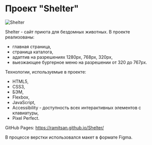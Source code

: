 # Проект "Shelter"

![Shelter](https://user-images.githubusercontent.com/45296707/134824015-f43e6133-5aff-44c5-840d-e178020b858a.jpg)

Shelter - сайт приюта для бездомных животных. 
В проекте реализованы:
- главная страница,
- страница каталога,
- адаптив на разрешениях 1280px, 768px, 320px,
- выезжающее бургерное меню на разрешении от 320 до 767px.

Технологии, используемые в проекте:
- HTML5,
- CSS3,
- БЭМ,
- Flexbox,
- JavaScript,
- Accessibility - доступность всех интерактивных элементов с клавиатуры,
- Pixel Perfect.

GitHub Pages: https://ramitsan.github.io/Shelter/

В процессе верстки использовался макет в формате Figma.
